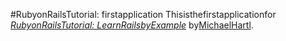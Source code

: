 #RubyonRailsTutorial: firstapplication
Thisisthefirstapplicationfor
[*RubyonRailsTutorial: LearnRailsbyExample*](http://railstutorial.org/)
by[MichaelHartl](http://michaelhartl.com/).
